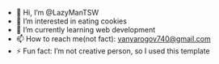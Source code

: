 - 👋 Hi, I’m @LazyManTSW
- 👀 I’m interested in eating cookies
- 🌱 I’m currently learning web development
- 📫 How to reach me(not fact): vanyarogov740@gmail.com
- ⚡ Fun fact: I’m not creative person, so I used this template 



